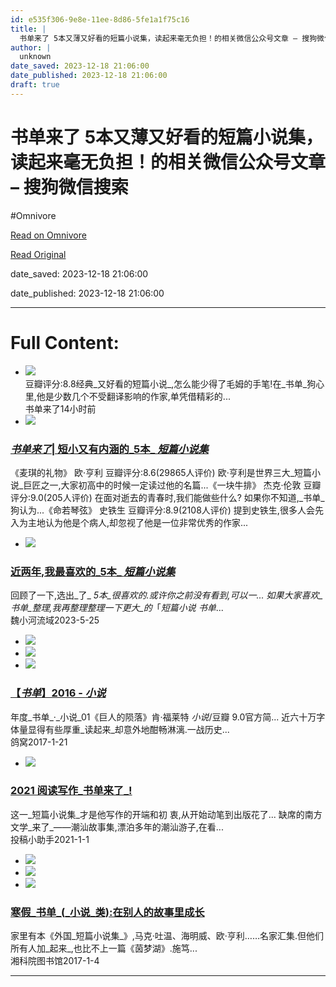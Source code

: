 ```yaml
---
id: e535f306-9e8e-11ee-8d86-5fe1a1f75c16
title: |
  书单来了 5本又薄又好看的短篇小说集，读起来毫无负担！的相关微信公众号文章 – 搜狗微信搜索
author: |
  unknown
date_saved: 2023-12-18 21:06:00
date_published: 2023-12-18 21:06:00
draft: true
---
```


# 书单来了 5本又薄又好看的短篇小说集，读起来毫无负担！的相关微信公众号文章 – 搜狗微信搜索
#Omnivore

[Read on Omnivore](https://omnivore.app/me/5-18c82fd9309)

[Read Original](http://weixin.sogou.com/weixin?query=%E4%B9%A6%E5%8D%95%E6%9D%A5%E4%BA%86+5%E6%9C%AC%E5%8F%88%E8%96%84%E5%8F%88%E5%A5%BD%E7%9C%8B%E7%9A%84%E7%9F%AD%E7%AF%87%E5%B0%8F%E8%AF%B4%E9%9B%86%EF%BC%8C%E8%AF%BB%E8%B5%B7%E6%9D%A5%E6%AF%AB%E6%97%A0%E8%B4%9F%E6%8B%85%EF%BC%81&type=2)

date_saved: 2023-12-18 21:06:00

date_published: 2023-12-18 21:06:00

--- 

# Full Content: 

* [![](https://proxy-prod.omnivore-image-cache.app/0x0,snASOXz8AzWMQG-TQnUkc1jBkhI65BmtUwZI4FuPOTxk/http://img01.sogoucdn.com/v2/thumb?appid=201147&url=https%3A%2F%2Fmmbiz.qpic.cn%2Fsz_mmbiz_jpg%2FO8icMfAgiagKibvic4nPzVrHOB22x0G1o72ficpQare4sGOUoLtE7Z832ZmaG3LIIva4qhctd7XAZw5CHriaBJhXVFGg%2F0%3Fwx_fmt%3Djpeg&sign=b72ed30c66dc1f9c47864944ce54f224)](http://weixin.sogou.com/link?url=dn9a%5F-gY295K0Rci%5FxozVXfdMkSQTLW6cwJThYulHEtVjXrGTiVgS0Sy0gWlkiGy0Gstw0w6n9y97kgMyTxUylqXa8Fplpd9fMSeu5Vce8IU4TdQl1jVaJ77EL9lRpys4BMmHZRs0R0tNsF3CxSFA%5FiPUiw8zfUHabmTzz1X12Fn3ugJp-GpL2YB8cpgbWcsI23h1L%5FVsn1UxceM%5F3gj08mJhj2Qe6%5FttwN9huupJUW1RwoSpemm0KGoUdoRT0Iy1HGz32-gwU2q3X8EKMKOIA..&type=2&query=%E4%B9%A6%E5%8D%95%E6%9D%A5%E4%BA%86%205%E6%9C%AC%E5%8F%88%E8%96%84%E5%8F%88%E5%A5%BD%E7%9C%8B%E7%9A%84%E7%9F%AD%E7%AF%87%E5%B0%8F%E8%AF%B4%E9%9B%86%EF%BC%8C%E8%AF%BB%E8%B5%B7%E6%9D%A5%E6%AF%AB%E6%97%A0%E8%B4%9F%E6%8B%85%EF%BC%81&token=0A35830DF93B61B9D2D5DE0C7DEEAD03D3F2653C6581CA1D)  
豆瓣评分:8.8经典_又好看的短篇小说_,怎么能少得了毛姆的手笔!在_书单_狗心里,他是少数几个不受翻译影响的作家,单凭借精彩的...  
书单来了14小时前
* [![](https://proxy-prod.omnivore-image-cache.app/0x0,s16MqZ4a683SEqhz9C7qSqh66YjHpgi0uo9aqrCwba9o/http://img01.sogoucdn.com/v2/thumb?appid=201147&url=http%3A%2F%2Fmmbiz.qpic.cn%2Fmmbiz_jpg%2FO8icMfAgiagKib1b7YA28lyCVsBfWcBh5pC4OD4Tda3T0xwunOEAQibNTdBd0Dsh79bE5XOPtnJqqZRCNXlOia9Bq8g%2F0%3Fwx_fmt%3Djpeg&sign=853cb0e3a72020bb630181cfe27894ca)](http://weixin.sogou.com/link?url=dn9a%5F-gY295K0Rci%5FxozVXfdMkSQTLW6cwJThYulHEtVjXrGTiVgS0Sy0gWlkiGy0Gstw0w6n9y97kgMyTxUylqXa8Fplpd9fMSeu5Vce8IU4TdQl1jVaJ77EL9lRpys4BMmHZRs0R0tNsF3CxSFA1TDF-IKjpp5c6v0Srq46HBj10mrbhO1-hs0BsA37g1o7VFbI9%5FfXdzkHQTBd8rQ82vUiGwoL3gwA67plcuoR63azYh%5FTx%5FHuPRe3rIQS2qC0Yi5CPRVFXLzAjcIGepUqA..&type=2&query=%E4%B9%A6%E5%8D%95%E6%9D%A5%E4%BA%86%205%E6%9C%AC%E5%8F%88%E8%96%84%E5%8F%88%E5%A5%BD%E7%9C%8B%E7%9A%84%E7%9F%AD%E7%AF%87%E5%B0%8F%E8%AF%B4%E9%9B%86%EF%BC%8C%E8%AF%BB%E8%B5%B7%E6%9D%A5%E6%AF%AB%E6%97%A0%E8%B4%9F%E6%8B%85%EF%BC%81&token=0A35830DF93B61B9D2D5DE0C7DEEAD03D3F2653C6581CA1D)  
### [_书单来了_| 短小又有内涵的_5本_ _短篇小说集_](http://weixin.sogou.com/link?url=dn9a%5F-gY295K0Rci%5FxozVXfdMkSQTLW6cwJThYulHEtVjXrGTiVgS0Sy0gWlkiGy0Gstw0w6n9y97kgMyTxUylqXa8Fplpd9fMSeu5Vce8IU4TdQl1jVaJ77EL9lRpys4BMmHZRs0R0tNsF3CxSFA1TDF-IKjpp5c6v0Srq46HBj10mrbhO1-hs0BsA37g1o7VFbI9%5FfXdzkHQTBd8rQ82vUiGwoL3gwA67plcuoR63azYh%5FTx%5FHuPRe3rIQS2qC0Yi5CPRVFXLzAjcIGepUqA..&type=2&query=%E4%B9%A6%E5%8D%95%E6%9D%A5%E4%BA%86%205%E6%9C%AC%E5%8F%88%E8%96%84%E5%8F%88%E5%A5%BD%E7%9C%8B%E7%9A%84%E7%9F%AD%E7%AF%87%E5%B0%8F%E8%AF%B4%E9%9B%86%EF%BC%8C%E8%AF%BB%E8%B5%B7%E6%9D%A5%E6%AF%AB%E6%97%A0%E8%B4%9F%E6%8B%85%EF%BC%81&token=0A35830DF93B61B9D2D5DE0C7DEEAD03D3F2653C6581CA1D)  
《麦琪的礼物》 欧·亨利 豆瓣评分:8.6(29865人评价) 欧·亨利是世界三大_短篇小说_巨匠之一,大家初高中的时候一定读过他的名篇...《一块牛排》 杰克·伦敦 豆瓣评分:9.0(205人评价) 在面对逝去的青春时,我们能做些什么? 如果你不知道,_书单_狗认为...《命若琴弦》 史铁生 豆瓣评分:8.9(2108人评价) 提到史铁生,很多人会先入为主地认为他是个病人,却忽视了他是一位非常优秀的作家...
* [![](https://proxy-prod.omnivore-image-cache.app/0x0,sNSJ392ST2k40LhT4r7AdqV87suBSoQx4X9lRgpKjEss/http://img01.sogoucdn.com/v2/thumb?appid=201147&url=https%3A%2F%2Fmmbiz.qpic.cn%2Fmmbiz_jpg%2Fa6bU4H8JqBV7bsLb6xjzj7rtX6UF2JulbY0gibq2hGREVWKoPnWQaUibuxNhn0gCw89docjJHBiayPzZD86kWECtw%2F0%3Fwx_fmt%3Djpeg&sign=dd6419b4a25b489c4abf23947e909067)](http://weixin.sogou.com/link?url=dn9a%5F-gY295K0Rci%5FxozVXfdMkSQTLW6cwJThYulHEtVjXrGTiVgS0Sy0gWlkiGy0Gstw0w6n9y97kgMyTxUylqXa8Fplpd9P1Uq45wpNFOXBiJfPNt5eHdo4gtx04mymslelRD-SIOySkvzwngT3B1FB4fOGGBC0H1PMcLI-1-I5WpE-nu758Mg9oLnbjsQ1Z4FDcCp3yopq7TQI5ngE6nHH7s1yu1wUOGH8q96b81m8Ben4ZMIx6OhNr7St1sItnMduCdjg1eTJmCU1UgHwQ..&type=2&query=%E4%B9%A6%E5%8D%95%E6%9D%A5%E4%BA%86%205%E6%9C%AC%E5%8F%88%E8%96%84%E5%8F%88%E5%A5%BD%E7%9C%8B%E7%9A%84%E7%9F%AD%E7%AF%87%E5%B0%8F%E8%AF%B4%E9%9B%86%EF%BC%8C%E8%AF%BB%E8%B5%B7%E6%9D%A5%E6%AF%AB%E6%97%A0%E8%B4%9F%E6%8B%85%EF%BC%81&token=0A35830DF93B61B9D2D5DE0C7DEEAD03D3F2653C6581CA1D)  
### [近两年,我最喜欢的_5本_ _短篇小说集_](http://weixin.sogou.com/link?url=dn9a%5F-gY295K0Rci%5FxozVXfdMkSQTLW6cwJThYulHEtVjXrGTiVgS0Sy0gWlkiGy0Gstw0w6n9y97kgMyTxUylqXa8Fplpd9P1Uq45wpNFOXBiJfPNt5eHdo4gtx04mymslelRD-SIOySkvzwngT3B1FB4fOGGBC0H1PMcLI-1-I5WpE-nu758Mg9oLnbjsQ1Z4FDcCp3yopq7TQI5ngE6nHH7s1yu1wUOGH8q96b81m8Ben4ZMIx6OhNr7St1sItnMduCdjg1eTJmCU1UgHwQ..&type=2&query=%E4%B9%A6%E5%8D%95%E6%9D%A5%E4%BA%86%205%E6%9C%AC%E5%8F%88%E8%96%84%E5%8F%88%E5%A5%BD%E7%9C%8B%E7%9A%84%E7%9F%AD%E7%AF%87%E5%B0%8F%E8%AF%B4%E9%9B%86%EF%BC%8C%E8%AF%BB%E8%B5%B7%E6%9D%A5%E6%AF%AB%E6%97%A0%E8%B4%9F%E6%8B%85%EF%BC%81&token=0A35830DF93B61B9D2D5DE0C7DEEAD03D3F2653C6581CA1D)  
回顾了一下,选出_了_ _5本_很喜欢的.或许你之前没有看到,可以一... 如果大家喜欢_书单_整理,我再整理整理一下更大_的_「_短篇小说_ _书单_...  
魏小河流域2023-5-25
* [![](https://proxy-prod.omnivore-image-cache.app/0x0,sIXnXN-Sw_wV7sclwHliyDsgYla_kFVtUKszrc-Jyts8/http://img01.sogoucdn.com/v2/thumb?appid=201147&url=https%3A%2F%2Fmmbiz.qpic.cn%2Fmmbiz_jpg%2Fnu2E2EYJcqSeMePnjYUgOibZqrfpXIQMVq1gBvzPLwGCoOoHETMwvpLCMMegibxMrQbD2wXrYjjee6acRVv6ajag%2F0%3Fwx_fmt%3Djpeg&sign=b702a0453e63011c75d615f99b97a418)](http://weixin.sogou.com/link?url=dn9a%5F-gY295K0Rci%5FxozVXfdMkSQTLW6cwJThYulHEtVjXrGTiVgS0Sy0gWlkiGy0Gstw0w6n9y97kgMyTxUylqXa8Fplpd9SjvWn16u15BKaKUIWRlYY57Txe%5FmaJtV4s%5F%5FhpIHx8z0TcZH2s6XsRhra5itU9GLIQuFABGoxrpBW3CWG7QMv0U40LqKOqmx1UoLfl%5FMqsBQKmCes1fmVbpjUslw00tPaNYb%5FEJ2u9gR6rtoWRqBq2rIoB4vUcezIojivN-9Zs2AFV%5F3u-a3OQ..&type=2&query=%E4%B9%A6%E5%8D%95%E6%9D%A5%E4%BA%86%205%E6%9C%AC%E5%8F%88%E8%96%84%E5%8F%88%E5%A5%BD%E7%9C%8B%E7%9A%84%E7%9F%AD%E7%AF%87%E5%B0%8F%E8%AF%B4%E9%9B%86%EF%BC%8C%E8%AF%BB%E8%B5%B7%E6%9D%A5%E6%AF%AB%E6%97%A0%E8%B4%9F%E6%8B%85%EF%BC%81&token=0A35830DF93B61B9D2D5DE0C7DEEAD03D3F2653C6581CA1D)
* [![](https://proxy-prod.omnivore-image-cache.app/0x0,sbObOIxGmrK2gEUKPx24993caSorYs0_Oes1BMsRalOc/http://img01.sogoucdn.com/v2/thumb?appid=201147&url=https%3A%2F%2Fmmbiz.qlogo.cn%2Fmmbiz_jpg%2F6SS4Atv36Sq25u4Lygcs8aGNwODpibTg76nPcPPSasHsp8ib218RHt8w0HgWMkvHvibQeEMryZBCmoMeNEXTyjwNg%2F0%3Fwx_fmt%3Djpeg&sign=6ba7f069799643da284123d66bb9c636)](http://weixin.sogou.com/link?url=dn9a%5F-gY295K0Rci%5FxozVXfdMkSQTLW6cwJThYulHEtVjXrGTiVgS0Sy0gWlkiGy0Gstw0w6n9y97kgMyTxUylqXa8Fplpd9no%5F8fIYvroSGaBgtBPh910ZgNeHfgfAMLtOFEWUZ4-UqN7gOqYaBNxlPvpLkguJcgiHC8Cnl9oLW5Ssu810aqRbaP2NxpITKsLudG8XtAmzM4rLaRoB0RAWquXnG2U4VCQfnWhdsFzrWAwzuMgbe9hLsXCb576Q7LfEFmEmhSv5e0WC6Sbi7DA..&type=2&query=%E4%B9%A6%E5%8D%95%E6%9D%A5%E4%BA%86%205%E6%9C%AC%E5%8F%88%E8%96%84%E5%8F%88%E5%A5%BD%E7%9C%8B%E7%9A%84%E7%9F%AD%E7%AF%87%E5%B0%8F%E8%AF%B4%E9%9B%86%EF%BC%8C%E8%AF%BB%E8%B5%B7%E6%9D%A5%E6%AF%AB%E6%97%A0%E8%B4%9F%E6%8B%85%EF%BC%81&token=0A35830DF93B61B9D2D5DE0C7DEEAD03D3F2653C6581CA1D)
* [![](https://proxy-prod.omnivore-image-cache.app/0x0,slJx_-Ines8HGA0xl1iRd_Kx6NKJc5dqtzjAH-5Go1gM/http://img01.sogoucdn.com/v2/thumb?appid=201147&url=http%3A%2F%2Fmmbiz.qpic.cn%2Fmmbiz_jpg%2FIunEmjXLOuRSJUNmqtJpekv7qTLJIbDtxaZsBbYJAic7yqhnY70cLr4Z8uIuThqyy7Th5xxmar2BR1kDnfuibvEA%2F0%3Fwx_fmt%3Djpeg&sign=4540ba033e86fae2abc368aec2a7bf21)](http://weixin.sogou.com/link?url=dn9a%5F-gY295K0Rci%5FxozVXfdMkSQTLW6ft3wfAVofsP5Peu-UiA4DB1eVTGDhweqpL6gP6SEi5uVgrFeYQugDjROzXqLJC9EV-W6JL0sLBEIINQz3d186FH12G%5F2N2dnFcX2SBf6DOyEGSh5vmDJk3xuh3r42%5FyLU3jd1NvSmtX8J2%5FlbzSeScgGaPJuOhjAWvY2Lrkn4fochbj5ZSvuSAJiX4jxXREYvgInVO-Vq45JmVEMJtQpEewysR7PyJu2L6jYU6cYReqQePeyQW2UHMxmxSsaqFt4jfMeEM7L%5FIK1-xoXmae7rTy%5FeUwAglHSiZqwg0yoRFw.&type=2&query=%E4%B9%A6%E5%8D%95%E6%9D%A5%E4%BA%86%205%E6%9C%AC%E5%8F%88%E8%96%84%E5%8F%88%E5%A5%BD%E7%9C%8B%E7%9A%84%E7%9F%AD%E7%AF%87%E5%B0%8F%E8%AF%B4%E9%9B%86%EF%BC%8C%E8%AF%BB%E8%B5%B7%E6%9D%A5%E6%AF%AB%E6%97%A0%E8%B4%9F%E6%8B%85%EF%BC%81&token=0A35830DF93B61B9D2D5DE0C7DEEAD03D3F2653C6581CA1D)  
### [【_书单_】2016 - _小说_](http://weixin.sogou.com/link?url=dn9a%5F-gY295K0Rci%5FxozVXfdMkSQTLW6ft3wfAVofsP5Peu-UiA4DB1eVTGDhweqpL6gP6SEi5uVgrFeYQugDjROzXqLJC9EV-W6JL0sLBEIINQz3d186FH12G%5F2N2dnFcX2SBf6DOyEGSh5vmDJk3xuh3r42%5FyLU3jd1NvSmtX8J2%5FlbzSeScgGaPJuOhjAWvY2Lrkn4fochbj5ZSvuSAJiX4jxXREYvgInVO-Vq45JmVEMJtQpEewysR7PyJu2L6jYU6cYReqQePeyQW2UHMxmxSsaqFt4jfMeEM7L%5FIK1-xoXmae7rTy%5FeUwAglHSiZqwg0yoRFw.&type=2&query=%E4%B9%A6%E5%8D%95%E6%9D%A5%E4%BA%86%205%E6%9C%AC%E5%8F%88%E8%96%84%E5%8F%88%E5%A5%BD%E7%9C%8B%E7%9A%84%E7%9F%AD%E7%AF%87%E5%B0%8F%E8%AF%B4%E9%9B%86%EF%BC%8C%E8%AF%BB%E8%B5%B7%E6%9D%A5%E6%AF%AB%E6%97%A0%E8%B4%9F%E6%8B%85%EF%BC%81&token=0A35830DF93B61B9D2D5DE0C7DEEAD03D3F2653C6581CA1D)  
年度_书单_·_小说_01《巨人的陨落》肯·福莱特 _小说_/豆瓣 9.0官方简... 近六十万字体量显得有些厚重_读起来_却意外地酣畅淋漓.一战历史...  
鸽窝2017-1-21
* [![](https://proxy-prod.omnivore-image-cache.app/0x0,sHue5aNIwTTbvlXxukPdjxobIEZu3-pgRx4mEVBZZaMg/http://img01.sogoucdn.com/v2/thumb?appid=201147&url=http%3A%2F%2Fmmbiz.qpic.cn%2Fmmbiz_jpg%2FZhwppZM1HGBBu20h1QTrkYIRPDf5m2F5SUv3UyJXlSm1Ria9B3czOGfqc7nAAWZiaSpzfmczbV3hRVEoxOoF2mqw%2F0%3Fwx_fmt%3Djpeg&sign=2fe1255a531d09efadc6643daa6dae45)](http://weixin.sogou.com/link?url=dn9a%5F-gY295K0Rci%5FxozVXfdMkSQTLW6cwJThYulHEtVjXrGTiVgS0Sy0gWlkiGy0Gstw0w6n9y97kgMyTxUylqXa8Fplpd9RkfDgE5ZIb1mss4bER4OMjqbG9Ny7b9WQQJ8kvCr9PWEmy-JNnKbT5kmwIbRTtUi3YzDDZCPUnQR2c8tiuCChIW1tR33bk52%5F5zeVjRNtg62UpxTLZsKauu6tV%5FST6S0-9ZVewMDNqKK5ilCLxUvOE5MkGmoa63n9rtsUu-gwwC00NVofL2iDw..&type=2&query=%E4%B9%A6%E5%8D%95%E6%9D%A5%E4%BA%86%205%E6%9C%AC%E5%8F%88%E8%96%84%E5%8F%88%E5%A5%BD%E7%9C%8B%E7%9A%84%E7%9F%AD%E7%AF%87%E5%B0%8F%E8%AF%B4%E9%9B%86%EF%BC%8C%E8%AF%BB%E8%B5%B7%E6%9D%A5%E6%AF%AB%E6%97%A0%E8%B4%9F%E6%8B%85%EF%BC%81&token=0A35830DF93B61B9D2D5DE0C7DEEAD03D3F2653C6581CA1D)  
### [2021 阅读写作_书单来了_!](http://weixin.sogou.com/link?url=dn9a%5F-gY295K0Rci%5FxozVXfdMkSQTLW6cwJThYulHEtVjXrGTiVgS0Sy0gWlkiGy0Gstw0w6n9y97kgMyTxUylqXa8Fplpd9RkfDgE5ZIb1mss4bER4OMjqbG9Ny7b9WQQJ8kvCr9PWEmy-JNnKbT5kmwIbRTtUi3YzDDZCPUnQR2c8tiuCChIW1tR33bk52%5F5zeVjRNtg62UpxTLZsKauu6tV%5FST6S0-9ZVewMDNqKK5ilCLxUvOE5MkGmoa63n9rtsUu-gwwC00NVofL2iDw..&type=2&query=%E4%B9%A6%E5%8D%95%E6%9D%A5%E4%BA%86%205%E6%9C%AC%E5%8F%88%E8%96%84%E5%8F%88%E5%A5%BD%E7%9C%8B%E7%9A%84%E7%9F%AD%E7%AF%87%E5%B0%8F%E8%AF%B4%E9%9B%86%EF%BC%8C%E8%AF%BB%E8%B5%B7%E6%9D%A5%E6%AF%AB%E6%97%A0%E8%B4%9F%E6%8B%85%EF%BC%81&token=0A35830DF93B61B9D2D5DE0C7DEEAD03D3F2653C6581CA1D)  
这一_短篇小说集_才是他写作的开端和初 衷,从开始动笔到出版花了... 缺席的南方文学_来了_——潮汕故事集,漂泊多年的潮汕游子,在看...  
投稿小助手2021-1-1
* [![](https://proxy-prod.omnivore-image-cache.app/0x0,skezPU6QDqCrFr9_hqQPgSjshW2BqFaBK23LBh1Yk0N8/http://img01.sogoucdn.com/v2/thumb?appid=201147&url=https%3A%2F%2Fmmbiz.qpic.cn%2Fmmbiz_jpg%2F90RS5lqln1TDm7fCzLnuSOVtKsPK6OEYIy4PsNibRQegMempHibngBKe6dPZObHYWkiah4gricCvibkmg2vgGuJMaEw%2F0%3Fwx_fmt%3Djpeg&sign=aa7fc7274a6b138ebab43e2be553ceba)](http://weixin.sogou.com/link?url=dn9a%5F-gY295K0Rci%5FxozVXfdMkSQTLW6cwJThYulHEtVjXrGTiVgS0Sy0gWlkiGy0Gstw0w6n9y97kgMyTxUylqXa8Fplpd9VTLPNJZoTooN45oX6UPpnScOmFhIv4aWP%5FXFPwlS3f9CTMD530o1itueLMpli1lbSvPLu7BFzAp0k9pGCHuTSnMzGRWhDYzEv1xwiewwd1yaY8BcqlZ%5FiqPlg8uCmE64Xos1wpiJAalcWrys8-tXASOupWQ8c8WasyaUx1DauJACn9lOoZLP2Q..&type=2&query=%E4%B9%A6%E5%8D%95%E6%9D%A5%E4%BA%86%205%E6%9C%AC%E5%8F%88%E8%96%84%E5%8F%88%E5%A5%BD%E7%9C%8B%E7%9A%84%E7%9F%AD%E7%AF%87%E5%B0%8F%E8%AF%B4%E9%9B%86%EF%BC%8C%E8%AF%BB%E8%B5%B7%E6%9D%A5%E6%AF%AB%E6%97%A0%E8%B4%9F%E6%8B%85%EF%BC%81&token=0A35830DF93B61B9D2D5DE0C7DEEAD03D3F2653C6581CA1D)
* [![](https://proxy-prod.omnivore-image-cache.app/0x0,sg7OqIUzJjszZPd4kq2h01TwxAbyJmZHwsxaSGc55liM/http://img01.sogoucdn.com/v2/thumb?appid=201147&url=http%3A%2F%2Fmmbiz.qpic.cn%2Fsz_mmbiz_jpg%2FWv6kBKWwHOSHKiaVB89SiaqX2CnSMZxO23wxI5iadwmAka4Qxm9HfE596leoueWrTia3uaTNM5ENEgTyo7flDZEOag%2F0%3Fwx_fmt%3Djpeg&sign=5e8ce0cfc6d414bbe169dc03dc5ea1a0)](http://weixin.sogou.com/link?url=dn9a%5F-gY295K0Rci%5FxozVXfdMkSQTLW6cwJThYulHEtVjXrGTiVgS0Sy0gWlkiGy0Gstw0w6n9y97kgMyTxUylqXa8Fplpd93Nve3OokDA%5F%5FOmlCbMA7hBOHiPCVNH9GYlQpwQllshDW9f6PiI1uTokxNT%5FYwQluiT5GTgXzyd8nHlpoQWDS2de9sFuVRVV7mBvpa4l7WarkWSBPK6Qr%5FBK27MsVIZ8%5FbBenBMAQsWNHs%5FQ6PMFe9StMxglZPbD67EvqeZ-3GzG54z%5FtGSZTqA..&type=2&query=%E4%B9%A6%E5%8D%95%E6%9D%A5%E4%BA%86%205%E6%9C%AC%E5%8F%88%E8%96%84%E5%8F%88%E5%A5%BD%E7%9C%8B%E7%9A%84%E7%9F%AD%E7%AF%87%E5%B0%8F%E8%AF%B4%E9%9B%86%EF%BC%8C%E8%AF%BB%E8%B5%B7%E6%9D%A5%E6%AF%AB%E6%97%A0%E8%B4%9F%E6%8B%85%EF%BC%81&token=0A35830DF93B61B9D2D5DE0C7DEEAD03D3F2653C6581CA1D)
* [![](https://proxy-prod.omnivore-image-cache.app/0x0,sjFhjkZAPW2lWlmmj32PIA6VBSA4Kg0CtqsD3PH85G34/http://img01.sogoucdn.com/v2/thumb?appid=201147&url=http%3A%2F%2Fmmbiz.qpic.cn%2Fmmbiz_jpg%2FN9ia3AnEXxibS7pq6q5VLmVhANOwfDwFHDwicvlyGe827icetPIRAn5klG6t40cAnPEskOvceT7VovjibZ87Zyo6Vpw%2F0%3Fwx_fmt%3Djpeg&sign=91887fd8140bbb494a03b3587297ce30)](http://weixin.sogou.com/link?url=dn9a%5F-gY295K0Rci%5FxozVXfdMkSQTLW6ft3wfAVofsP5Peu-UiA4DB1eVTGDhweqpL6gP6SEi5uVgrFeYQugDr%5Fya1wJh1%5Fwyp6wPdQBsRkGtjbKPg%5FKLrLph%5FhD4iULC3WdeXzvGlizHoSVXH9SFU1-43dOYxTkC6bXw5xr8AHdCc5PL4VuNE-bO1arldODFOJzyoi-ChGr2FdXH-eq8rA7VrLfGa5jj5FtC2R12pJSHqdgRfvjGDyYtZNyhFK35KJVC0LOv3Ld97RtL9OEO2LvPCntvu1PxtyyKoqinAS5OK9b0Zvee8ky-tLVaEWKiZqwg0yoRFw.&type=2&query=%E4%B9%A6%E5%8D%95%E6%9D%A5%E4%BA%86%205%E6%9C%AC%E5%8F%88%E8%96%84%E5%8F%88%E5%A5%BD%E7%9C%8B%E7%9A%84%E7%9F%AD%E7%AF%87%E5%B0%8F%E8%AF%B4%E9%9B%86%EF%BC%8C%E8%AF%BB%E8%B5%B7%E6%9D%A5%E6%AF%AB%E6%97%A0%E8%B4%9F%E6%8B%85%EF%BC%81&token=0A35830DF93B61B9D2D5DE0C7DEEAD03D3F2653C6581CA1D)  
### [寒假_书单_(_小说_类):在别人的故事里成长](http://weixin.sogou.com/link?url=dn9a%5F-gY295K0Rci%5FxozVXfdMkSQTLW6ft3wfAVofsP5Peu-UiA4DB1eVTGDhweqpL6gP6SEi5uVgrFeYQugDr%5Fya1wJh1%5Fwyp6wPdQBsRkGtjbKPg%5FKLrLph%5FhD4iULC3WdeXzvGlizHoSVXH9SFU1-43dOYxTkC6bXw5xr8AHdCc5PL4VuNE-bO1arldODFOJzyoi-ChGr2FdXH-eq8rA7VrLfGa5jj5FtC2R12pJSHqdgRfvjGDyYtZNyhFK35KJVC0LOv3Ld97RtL9OEO2LvPCntvu1PxtyyKoqinAS5OK9b0Zvee8ky-tLVaEWKiZqwg0yoRFw.&type=2&query=%E4%B9%A6%E5%8D%95%E6%9D%A5%E4%BA%86%205%E6%9C%AC%E5%8F%88%E8%96%84%E5%8F%88%E5%A5%BD%E7%9C%8B%E7%9A%84%E7%9F%AD%E7%AF%87%E5%B0%8F%E8%AF%B4%E9%9B%86%EF%BC%8C%E8%AF%BB%E8%B5%B7%E6%9D%A5%E6%AF%AB%E6%97%A0%E8%B4%9F%E6%8B%85%EF%BC%81&token=0A35830DF93B61B9D2D5DE0C7DEEAD03D3F2653C6581CA1D)  
家里有本《外国_短篇小说集_》,马克·吐温、海明威、欧·亨利……名家汇集.但他们所有人加_起来_,也比不上一篇《茵梦湖》.施笃...  
湘科院图书馆2017-1-4

---

